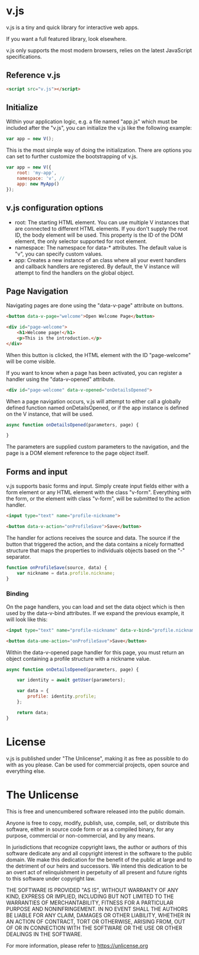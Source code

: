 # v.js

v.js is a tiny and quick library for interactive web apps.

If you want a full featured library, look elsewhere.

v.js only supports the most modern browsers, relies on the latest JavaScript specifications.

## Reference v.js

```html
<script src="v.js"></script>
```

## Initialize

Within your application logic, e.g. a file named "app.js" which must be included after the "v.js", you can initialize the v.js like the following example:

```js
var app = new V();
```

This is the most simple way of doing the initialization. There are options you can set to further customize the bootstrapping of v.js.

```js
var app = new V({
    root: 'my-app', 
    namespace: 'v', // 
    app: new MyApp() 
});
```

## v.js configuration options
* root: The starting HTML element. You can use multiple V instances that are connected to different HTML elements. If you don't supply the root ID, the body element will be used. This property is the ID of the DOM element, the only selector supported for root element.
* namespace: The namespace for data-* attributes. The default value is "v", you can specify custom values.
* app: Creates a new instance of an class where all your event handlers and callback handlers are registered. By default, the V instance will attempt to find the handlers on the global object.


## Page Navigation

Navigating pages are done using the "data-v-page" attribute on buttons.

```html
<button data-v-page="welcome">Open Welcome Page</button>

<div id="page-welcome">
    <h1>Welcome page!</h1>
    <p>This is the introduction.</p>
</div>
```

When this button is clicked, the HTML element with the ID "page-welcome" will be come visible.

If you want to know when a page has been activated, you can register a handler using the "data-v-opened" attribute.

```html
<div id="page-welcome" data-v-opened="onDetailsOpened">
```

When a page navigation occurs, v.js will attempt to either call a globally defined function named onDetailsOpened, or if the app instance is defined on the V instance, that will be used.

```js
async function onDetailsOpened(parameters, page) {

}
```

The parameters are supplied custom parameters to the navigation, and the page is a DOM element reference to the page object itself.

## Forms and input

v.js supports basic forms and input. Simply create input fields either with a form element or any HTML element with the class "v-form". Everything with the form, or the element with class "v-form", will be submitted to the action handler.

```html
<input type="text" name="profile-nickname">

<button data-v-action="onProfileSave">Save</button>
```

The handler for actions receives the source and data. The source if the button that triggered the action, and the data contains a nicely formatted structure that maps the properties to individuals objects based on the "-" separator.

```js
function onProfileSave(source, data) {
    var nickname = data.profile.nickname;
}
```

### Binding

On the page handlers, you can load and set the data object which is then used by the data-v-bind attributes. If we expand the previous example, it will look like this:

```html
<input type="text" name="profile-nickname" data-v-bind="profile.nickname">

<button data-ume-action="onProfileSave">Save</button>
```

Within the data-v-opened page handler for this page, you must return an object containing a profile structure with a nickname value.

```js
async function onDetailsOpened(parameters, page) {

    var identity = await getUser(parameters);

    var data = {
        profile: identity.profile;
    };

    return data;
}

```

# License

v.js is published under "The Unlicense", making it as free as possible to do with as you please. Can be used for commercial projects, open source and everything else.

# The Unlicense

This is free and unencumbered software released into the public domain.

Anyone is free to copy, modify, publish, use, compile, sell, or
distribute this software, either in source code form or as a compiled
binary, for any purpose, commercial or non-commercial, and by any
means.

In jurisdictions that recognize copyright laws, the author or authors
of this software dedicate any and all copyright interest in the
software to the public domain. We make this dedication for the benefit
of the public at large and to the detriment of our heirs and
successors. We intend this dedication to be an overt act of
relinquishment in perpetuity of all present and future rights to this
software under copyright law.

THE SOFTWARE IS PROVIDED "AS IS", WITHOUT WARRANTY OF ANY KIND,
EXPRESS OR IMPLIED, INCLUDING BUT NOT LIMITED TO THE WARRANTIES OF
MERCHANTABILITY, FITNESS FOR A PARTICULAR PURPOSE AND NONINFRINGEMENT.
IN NO EVENT SHALL THE AUTHORS BE LIABLE FOR ANY CLAIM, DAMAGES OR
OTHER LIABILITY, WHETHER IN AN ACTION OF CONTRACT, TORT OR OTHERWISE,
ARISING FROM, OUT OF OR IN CONNECTION WITH THE SOFTWARE OR THE USE OR
OTHER DEALINGS IN THE SOFTWARE.

For more information, please refer to <https://unlicense.org>
